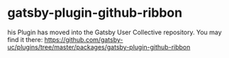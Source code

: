 # gatsby-plugin-github-ribbon

his Plugin has moved into the Gatsby User Collective repository. You may find it there: https://github.com/gatsby-uc/plugins/tree/master/packages/gatsby-plugin-github-ribbon
